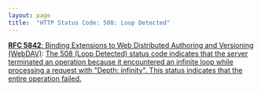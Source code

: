 ```yaml
---
layout: page
title:  "HTTP Status Code: 508: Loop Detected"
---
```


[**RFC 5842**: Binding Extensions to Web Distributed Authoring and Versioning (WebDAV)](/specs/IETF/RFC/5842 "This specification defines bindings, and the BIND method for creating multiple bindings to the same resource. Creating a new binding to a resource causes at least one new URI to be mapped to that resource. Servers are required to ensure the integrity of any bindings that they allow to be created."): [The 508 (Loop Detected) status code indicates that the server terminated an operation because it encountered an infinite loop while processing a request with "Depth: infinity". This status indicates that the entire operation failed.]()

